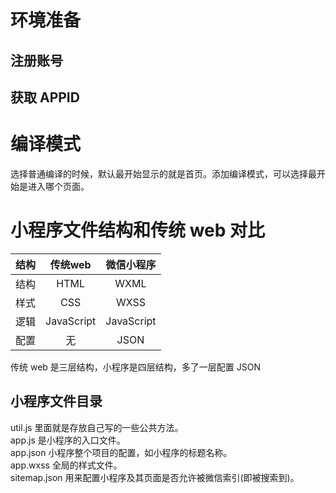 # 环境准备
## 注册账号
## 获取 APPID

# 编译模式
选择普通编译的时候，默认最开始显示的就是首页。添加编译模式，可以选择最开始是进入哪个页面。

# 小程序文件结构和传统 web 对比
| 结构   | 传统web    | 微信小程序  |
| :---:  | :---:      | :---:      |
| 结构   | HTML       | WXML       |
| 样式   | CSS        | WXSS       |
| 逻辑   | JavaScript | JavaScript |
| 配置   | 无         | JSON       |

传统 web 是三层结构，小程序是四层结构，多了一层配置 JSON

## 小程序文件目录
util.js 里面就是存放自己写的一些公共方法。<br>
app.js 是小程序的入口文件。<br>
app.json 小程序整个项目的配置，如小程序的标题名称。<br>
app.wxss 全局的样式文件。<br>
sitemap.json 用来配置小程序及其页面是否允许被微信索引(即被搜索到)。